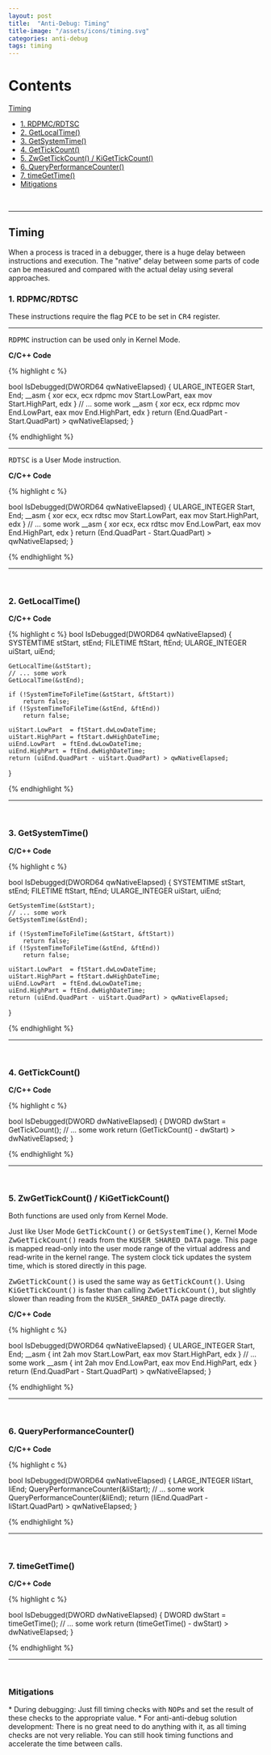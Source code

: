 ```yaml
---
layout: post
title:  "Anti-Debug: Timing"
title-image: "/assets/icons/timing.svg"
categories: anti-debug 
tags: timing
---
```


<h1>Contents</h1>

[Timing](#timing)

* [1. RDPMC/RDTSC](#rdpmc_rdtsc)
* [2. GetLocalTime()](#getlocaltime)
* [3. GetSystemTime()](#getsystemtime)
* [4. GetTickCount()](#gettickcount)
* [5. ZwGetTickCount() / KiGetTickCount()](#kernel-timing)
* [6. QueryPerformanceCounter()](#queryperformancecounter)
* [7. timeGetTime()](#timegettime)
* [Mitigations](#mitigations)
<br />

<hr class="space">

<h2><a class="a-dummy" name="timing">Timing</a></h2>
When a process is traced in a debugger, there is a huge delay between instructions and execution. The "native" delay between some parts of code can be measured and compared with the actual delay using several approaches.

<br />
<h3><a class="a-dummy" name="rdpmc_rdtsc">1. RDPMC/RDTSC</a></h3>
These instructions require the flag <tt>PCE</tt> to be set in <tt>CR4</tt> register.

<hr class="space">

<tt>RDPMC</tt> instruction can be used only in Kernel Mode.

<b>C/C++ Code</b>
<p></p>

{% highlight c %}

bool IsDebugged(DWORD64 qwNativeElapsed)
{
    ULARGE_INTEGER Start, End;
    __asm
    {
        xor  ecx, ecx
        rdpmc
        mov  Start.LowPart, eax
        mov  Start.HighPart, edx
    }
    // ... some work
    __asm
    {
        xor  ecx, ecx
        rdpmc
        mov  End.LowPart, eax
        mov  End.HighPart, edx
    }
    return (End.QuadPart - Start.QuadPart) > qwNativeElapsed;
}

{% endhighlight %}

<hr class="space">

<tt>RDTSC</tt> is a User Mode instruction.

<b>C/C++ Code</b>
<p></p>

{% highlight c %}

bool IsDebugged(DWORD64 qwNativeElapsed)
{
    ULARGE_INTEGER Start, End;
    __asm
    {
        xor  ecx, ecx
        rdtsc
        mov  Start.LowPart, eax
        mov  Start.HighPart, edx
    }
    // ... some work
    __asm
    {
        xor  ecx, ecx
        rdtsc
        mov  End.LowPart, eax
        mov  End.HighPart, edx
    }
    return (End.QuadPart - Start.QuadPart) > qwNativeElapsed;
}

{% endhighlight %}

<hr class="space">

<br />
<h3><a class="a-dummy" name="getlocaltime">2. GetLocalTime()</a></h3>

<b>C/C++ Code</b>
<p></p>

{% highlight c %}
bool IsDebugged(DWORD64 qwNativeElapsed)
{
    SYSTEMTIME stStart, stEnd;
    FILETIME ftStart, ftEnd;
    ULARGE_INTEGER uiStart, uiEnd;

    GetLocalTime(&stStart);
    // ... some work
    GetLocalTime(&stEnd);

    if (!SystemTimeToFileTime(&stStart, &ftStart))
        return false;
    if (!SystemTimeToFileTime(&stEnd, &ftEnd))
        return false;

    uiStart.LowPart  = ftStart.dwLowDateTime;
    uiStart.HighPart = ftStart.dwHighDateTime;
    uiEnd.LowPart  = ftEnd.dwLowDateTime;
    uiEnd.HighPart = ftEnd.dwHighDateTime;
    return (uiEnd.QuadPart - uiStart.QuadPart) > qwNativeElapsed;
}

{% endhighlight %}

<hr class="space">

<br />
<h3><a class="a-dummy" name="getsystemtime">3. GetSystemTime()</a></h3>

<b>C/C++ Code</b>
<p></p>

{% highlight c %}

bool IsDebugged(DWORD64 qwNativeElapsed)
{
    SYSTEMTIME stStart, stEnd;
    FILETIME ftStart, ftEnd;
    ULARGE_INTEGER uiStart, uiEnd;

    GetSystemTime(&stStart);
    // ... some work
    GetSystemTime(&stEnd);

    if (!SystemTimeToFileTime(&stStart, &ftStart))
        return false;
    if (!SystemTimeToFileTime(&stEnd, &ftEnd))
        return false;

    uiStart.LowPart  = ftStart.dwLowDateTime;
    uiStart.HighPart = ftStart.dwHighDateTime;
    uiEnd.LowPart  = ftEnd.dwLowDateTime;
    uiEnd.HighPart = ftEnd.dwHighDateTime;
    return (uiEnd.QuadPart - uiStart.QuadPart) > qwNativeElapsed;
}

{% endhighlight %}

<hr class="space">

<br />
<h3><a class="a-dummy" name="gettickcount">4. GetTickCount()</a></h3>

<b>C/C++ Code</b>
<p></p>

{% highlight c %}

bool IsDebugged(DWORD dwNativeElapsed)
{
    DWORD dwStart = GetTickCount();
    // ... some work
    return (GetTickCount() - dwStart) > dwNativeElapsed;
}

{% endhighlight %}

<hr class="space">

<br />
<h3><a class="a-dummy" name="kernel-timing">5. ZwGetTickCount() / KiGetTickCount()</a></h3>
Both functions are used only from Kernel Mode.

Just like User Mode <tt>GetTickCount()</tt> or <tt>GetSystemTime()</tt>, Kernel Mode <tt>ZwGetTickCount()</tt> reads from the <tt>KUSER_SHARED_DATA</tt> page. This page is mapped read-only into the user mode range of the virtual address and read-write in the kernel range. The system clock tick updates the system time, which is stored directly in this page.

<tt>ZwGetTickCount()</tt> is used the same way as <tt>GetTickCount()</tt>. Using <tt>KiGetTickCount()</tt> is faster than calling <tt>ZwGetTickCount()</tt>, but slightly slower than reading from the <tt>KUSER_SHARED_DATA</tt> page directly.

<b>C/C++ Code</b>
<p></p>

{% highlight c %}

bool IsDebugged(DWORD64 qwNativeElapsed)
{
    ULARGE_INTEGER Start, End;
    __asm
    {
        int  2ah
        mov  Start.LowPart, eax
        mov  Start.HighPart, edx
    }
    // ... some work
    __asm
    {
        int  2ah
        mov  End.LowPart, eax
        mov  End.HighPart, edx
    }
    return (End.QuadPart - Start.QuadPart) > qwNativeElapsed;
}

{% endhighlight %}

<hr class="space">

<br />
<h3><a class="a-dummy" name="queryperformancecounter">6. QueryPerformanceCounter()</a></h3>

<b>C/C++ Code</b>
<p></p>

{% highlight c %}

bool IsDebugged(DWORD64 qwNativeElapsed)
{
    LARGE_INTEGER liStart, liEnd;
    QueryPerformanceCounter(&liStart);
    // ... some work
    QueryPerformanceCounter(&liEnd);
    return (liEnd.QuadPart - liStart.QuadPart) > qwNativeElapsed;
}

{% endhighlight %}

<hr class="space">

<br />
<h3><a class="a-dummy" name="timegettime">7. timeGetTime()</a></h3>

<b>C/C++ Code</b>
<p></p>

{% highlight c %}

bool IsDebugged(DWORD dwNativeElapsed)
{
    DWORD dwStart = timeGetTime();
    // ... some work
    return (timeGetTime() - dwStart) > dwNativeElapsed;
}

{% endhighlight %}

<hr class="space">

<br />
<h3><a class="a-dummy" name="mitigations">Mitigations</a></h3>
* During debugging: Just fill timing checks with <tt>NOP</tt>s and set the result of these checks to the appropriate value.
* For anti-anti-debug solution development: There is no great need to do anything with it, as all timing checks are not very reliable. You can still hook timing functions and accelerate the time between calls.

